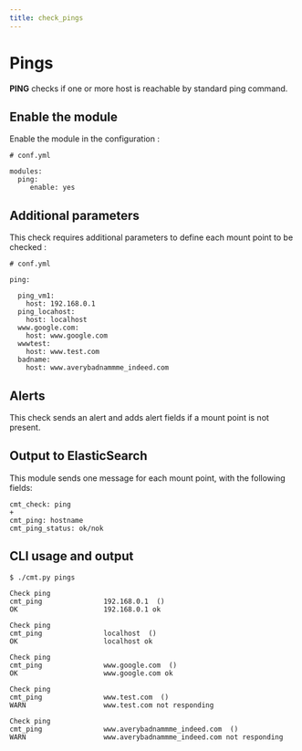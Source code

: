 ```yaml
---
title: check_pings
---
```


# Pings

**PING** checks if one or more host is reachable by standard ping command.

## Enable the module

Enable the module in the configuration :

    # conf.yml

	modules:
  	  ping:
  	     enable: yes

## Additional parameters

This check requires additional parameters to define each mount point to be checked :

	# conf.yml

	ping:

	  ping_vm1:
	    host: 192.168.0.1
	  ping_locahost:
	    host: localhost
	  www.google.com:
	    host: www.google.com
	  wwwtest:
	    host: www.test.com    
	  badname:
	    host: www.averybadnammme_indeed.com  


## Alerts

This check sends an alert and adds alert fields if a mount point is not present.


## Output to ElasticSearch

This module sends one message for each mount point, with the following fields:

	cmt_check: ping
	+
	cmt_ping: hostname
	cmt_ping_status: ok/nok

## CLI usage and output

	$ ./cmt.py pings

	Check ping 
	cmt_ping               192.168.0.1  () 
	OK                     192.168.0.1 ok

	Check ping 
	cmt_ping               localhost  () 
	OK                     localhost ok

	Check ping 
	cmt_ping               www.google.com  () 
	OK                     www.google.com ok

	Check ping 
	cmt_ping               www.test.com  () 
	WARN                   www.test.com not responding

	Check ping 
	cmt_ping               www.averybadnammme_indeed.com  () 
	WARN                   www.averybadnammme_indeed.com not responding





